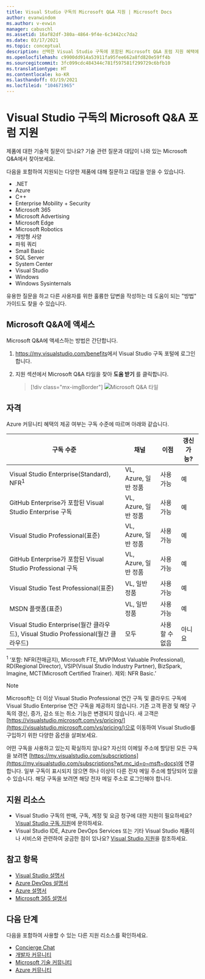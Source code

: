 ```yaml
---
title: Visual Studio 구독의 Microsoft Q&A 지원 | Microsoft Docs
author: evanwindom
ms.author: v-evwin
manager: cabuschl
ms.assetid: 16af82df-380a-4864-9f4e-6c3442cc7da2
ms.date: 03/17/2021
ms.topic: conceptual
description: 선택한 Visual Studio 구독에 포함된 Microsoft Q&A 포럼 지원 혜택에 대해 알아봅니다.
ms.openlocfilehash: c9900dd914a53911fa95fee662a8fd820e59ff4b
ms.sourcegitcommit: 3fc099cdc484344c781f597581f299729c6bfb10
ms.translationtype: HT
ms.contentlocale: ko-KR
ms.lasthandoff: 03/19/2021
ms.locfileid: "104671965"
---
```

# <a name="microsoft-qa-forum-support-in-visual-studio-subscriptions"></a>Visual Studio 구독의 Microsoft Q&A 포럼 지원
제품에 대한 기술적 질문이 있나요? 기술 관련 질문과 대답이 나와 있는 Microsoft Q&A에서 찾아보세요.

다음을 포함하여 지원되는 다양한 제품에 대해 질문하고 대답을 얻을 수 있습니다.
- .NET
- Azure
- C++
- Enterprise Mobility + Security
- Microsoft 365
- Microsoft Advertising
- Microsoft Edge
- Microsoft Robotics
- 개방형 사양
- 파워 쿼리 
- Small Basic
- SQL Server
- System Center
- Visual Studio
- Windows 
- Windows Sysinternals

유용한 질문을 하고 다른 사용자를 위한 훌륭한 답변을 작성하는 데 도움이 되는 "방법" 가이드도 찾을 수 있습니다. 

## <a name="access-microsoft-qa"></a>Microsoft Q&A에 액세스
Microsoft Q&A에 액세스하는 방법은 간단합니다. 
1. <https://my.visualstudio.com/benefits>에서 Visual Studio 구독 포털에 로그인합니다.
0. 지원 섹션에서 Microsoft Q&A 타일을 찾아 **도움 받기** 를 클릭합니다.

   > [!div class="mx-imgBorder"]
   > ![Microsoft Q&A 타일](_img/vs-microsoft-qa/vs-microsoft-qa-tile.png "'도움 받기'를 클릭하여 Microsoft Q&A 포럼에 연결")

## <a name="eligibility"></a>자격
Azure 커뮤니티 혜택의 제공 여부는 구독 수준에 따르며 아래와 같습니다.

|                                          구독 수준                                           |     채널      |    이점    | 갱신 가능? |
|-------------------------------------------------------------------------------------------------------|-------------------|---------------|------------|
|                           Visual Studio Enterprise(Standard), NFR<sup>1</sup>                            | VL, Azure, 일반 정품 |   사용 가능    |    예     |
|                           GitHub Enterprise가 포함된 Visual Studio Enterprise 구독                           | VL, Azure, 일반 정품 |   사용 가능    |    예     |
|                          Visual Studio Professional(표준)                          | VL, Azure, 일반 정품 |   사용 가능    |    예     |
|                          GitHub Enterprise가 포함된 Visual Studio Professional 구독                          | VL, Azure, 일반 정품 |   사용 가능    |    예     |
|                              Visual Studio Test Professional(표준)                               |    VL, 일반 정품     |   사용 가능    |    예     |
|                                       MSDN 플랫폼(표준)                                       |    VL, 일반 정품     |   사용 가능    |    예     |
| Visual Studio Enterprise(월간 클라우드), Visual Studio Professional(월간 클라우드)|        모두        | 사용할 수 없음 |     아니요     |

<sup>1</sup> ‘포함: NFR(전매금지), Microsoft FTE, MVP(Most Valuable Professional), RD(Regional Director), VSIP(Visual Studio Industry Partner), BizSpark, Imagine, MCT(Microsoft Certified Trainer). 제외: NFR Basic.’

> [!NOTE]
> Microsoft는 더 이상 Visual Studio Professional 연간 구독 및 클라우드 구독에 Visual Studio Enterprise 연간 구독을 제공하지 않습니다. 기존 고객 환경 및 해당 구독의 갱신, 증가, 감소 또는 취소 기능은 변경되지 않습니다. 새 고객은 [https://visualstudio.microsoft.com/vs/pricing/](https://visualstudio.microsoft.com/vs/pricing/)으로 이동하여 Visual Studio를 구입하기 위한 다양한 옵션을 살펴보세요.

어떤 구독을 사용하고 있는지 확실하지 않나요?  자신의 이메일 주소에 할당된 모든 구독을 보려면 [https://my.visualstudio.com/subscriptions](https://my.visualstudio.com/subscriptions?wt.mc_id=o~msft~docs)에 연결합니다. 일부 구독이 표시되지 않으면 하나 이상이 다른 전자 메일 주소에 할당되어 있을 수 있습니다.  해당 구독을 보려면 해당 전자 메일 주소로 로그인해야 합니다.

## <a name="support-resources"></a>지원 리소스
- Visual Studio 구독의 판매, 구독, 계정 및 요금 청구에 대한 지원이 필요하세요?  [Visual Studio 구독 지원](https://my.visualstudio.com/gethelp)에 문의하세요.
- Visual Studio IDE, Azure DevOps Services 또는 기타 Visual Studio 제품이나 서비스와 관련하여 궁금한 점이 있나요?  [Visual Studio 지원](https://visualstudio.microsoft.com/support/)을 참조하세요.

## <a name="see-also"></a>참고 항목
- [Visual Studio 설명서](/visualstudio/)
- [Azure DevOps 설명서](/azure/devops/)
- [Azure 설명서](/azure/)
- [Microsoft 365 설명서](/microsoft-365/)

## <a name="next-steps"></a>다음 단계
다음을 포함하여 사용할 수 있는 다른 지원 리소스를 확인하세요.
- [Concierge Chat](vs-concierge-chat.md)
- [개발자 커뮤니티](vs-developer-community.md)
- [Microsoft 기술 커뮤니티](vs-microsoft-tech-community.md)
- [Azure 커뮤니티](vs-azure-community.md)